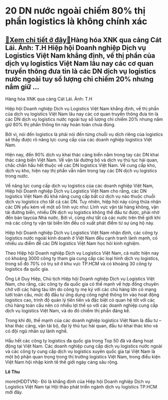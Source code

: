 20 DN nước ngoài chiếm 80% thị phần logistics là không chính xác
================================================================

[:gift:Xem chi tiết ở đây:gift:](https://hddtvn.com/20-dn-nuoc-ngoai-chiem-80-thi-phan-logistics-la-khong-chinh-xac/)Hàng hóa XNK qua cảng Cát Lái. Ảnh: T.H Hiệp hội Doanh nghiệp Dịch vụ Logistics Việt Nam khẳng định, về thị phần của dịch vụ logistics Việt Nam lâu nay các cơ quan truyền thông đưa tin là các DN dịch vụ logistics nước ngoài tuy số lượng chỉ chiếm 20% nhưng nắm giữ …
--------------------------------------------------------------------------------------------------------------------------------------------------------------------------------------------------------------------------------------------------------------------------







 






 Hàng hóa XNK qua cảng Cát Lái. Ảnh: T.H 


Hiệp hội Doanh nghiệp Dịch vụ Logistics Việt Nam khẳng định, về thị phần của dịch vụ logistics Việt Nam lâu nay các cơ quan truyền thông đưa tin là các DN dịch vụ logistics nước ngoài tuy số lượng chỉ chiếm 20% nhưng nắm giữ 80% thị phần thông tin này hoàn toàn chưa đúng.


 Bởi vì, nói đến logistics là phải nói đến từng chuỗi vụ dịch riêng của logistics sẽ thấy được rõ năng lực cung cấp của các doanh nghiệp logistics Việt Nam.


 Hiện nay, đến 90% dịch vụ khai thác cảng biển nằm trong tay các DN khai thác cảng biển Việt Nam. Về vận tải đường bộ và dịch vụ thủ tục hải quan, chắc chắn hầu hết thuộc về các DN logistics Việt Nam. Về cung cấp kho, dịch vụ kho, hiện nay thị phần vẫn nằm trong tay các DN dịch vụ logistics trong nước.


 Về năng lực cung cấp dịch vụ logistics của các doanh nghiệp Việt Nam, Hiệp hội Doanh nghiệp Dịch vụ Logistics Việt Nam cho rằng, các DN logistics Việt Nam đủ khả năng cung cấp bất cứ dịch vụ nào thuộc chuỗi dịch vụ logistics cho tất cả các DN. Tuy nhiên, hiệp hội này cũng thừa nhận các DN yếu kém về một số lĩnh vực như: Lĩnh vực vận tải hàng không, vận tải đường biển, nhiều DN dịch vụ logistics không thể đầu tư được, phải nhờ đến bàn taycủa Nhà nước. Bởi vì, cũng như tất cả các nước trên thế giới khi mà các công ty vận tải biển lớn đều có xuất phát điểm từ sự ủng hộ này.


 Hiệp hội Doanh nghiệp Dịch vụ Logistics Việt Nam nhận định, các công ty logistics nước ngoài kinh doanh ở Việt Nam đều cạnh tranh lành mạnh, có nhiều ưu điểm để các DN logistics Việt Nam học hỏi kinh nghiệm. 


 Theo Hiệp hội Doanh nghiệp Dịch vụ Logistics Việt Nam, cả nước hiện nay có khoảng 3000 công ty tham gia cung cấp các loại hình dịch vụ logistics, trong số đó 70% có trụ sở ở khu vực TP.HCM và có khoảng 30 công ty logistics đa quốc gia.


 Ông Lê Duy Hiệp, Chủ tịch Hiệp hội Doanh nghiệp Dịch vụ Logistics Việt Nam, cho rằng, các công ty đa quốc gia có thế mạnh về hợp đồng chuyên chở với các hãng tàu lớn do công ty mẹ ký với các chủ hàng lớn có mạng lưới toàn cầu, mức độ đầu tư ứng dụng công nghệ thông tin vào hoạt động logistics cao, trình độ quản lý tiên tiến và đặc biệt có quan hệ tốt với các chủ hàng toàn cầu nên có nhiều lợi thế so với các doanh nghiệp cung cấp dịch vụ logistics Việt Nam, và do đó chiếm thị phần đáng kể. 


 Trong khi đó, thế mạnh của các doanh nghiệp logistics Việt Nam là đầu tư – khai thác cảng, vận tải bộ, đại lý thủ tục hải quan, đầu tư-khai thác kho và có đội ngũ nhân sự lành nghề. 


 Hầu hết các công ty logistics đa quốc gia trong Top 50 đã và đang hoạt động tại Việt Nam. Các doanh nghiệp cung cấp dịch vụ logistics nước ngoài và các công ty cung cấp dịch vụ logistics xuyên quốc gia tại Việt Nam là một bộ phận quan trọng trong thị trường logistics Việt Nam, trong điều kiện Việt Nam hội nhập kinh tế thế giới ngày càng sâu rộng. 






**Lê Thu**



more(HDDTVN)- Đó là khẳng định của Hiệp hội Doanh nghiệp Dịch vụ Logistics Việt Nam tại Hội thảo phát triển ngành dịch vụ logistics TP.HCM mới đây.

